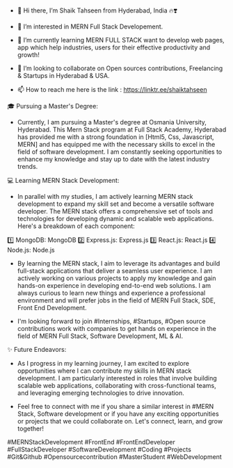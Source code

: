 - 👋 Hi there, I’m Shaik Tahseen from Hyderabad, India 🔥❣️
- 👀 I’m interested in MERN Full Stack Developement.
  
- 🌱 I’m currently learning MERN FULL STACK want to develop web pages, app which help industries, users for their effective productivity and growth!
  
- 💞️ I’m looking to collaborate on Open sources contributions, Freelancing & Startups in Hyderabad & USA.
  
- 📫 How to reach me here is the link : https://linktr.ee/shaiktahseen

<!---
shaiktahseen/shaiktahseen is a ✨ special ✨ repository because its `README.md` (this file) appears on your GitHub profile.
You can click the Preview link to take a look at your changes.
--->

🎓 Pursuing a Master's Degree:
- Currently, I am pursuing a Master's degree at Osmania University, Hyderabad. This Mern Stack program at Full Stack Academy, Hyderabad has provided me with a strong foundation in [Html5, Css, Javascript, MERN] and has equipped me with the necessary skills to excel in the field of software development. I am constantly seeking opportunities to enhance my knowledge and stay up to date with the latest industry trends.


💻 Learning MERN Stack Development:
- In parallel with my studies, I am actively learning MERN stack development to expand my skill set and become a versatile software developer. The MERN stack offers a comprehensive set of tools and technologies for developing dynamic and scalable web applications. Here's a breakdown of each component:

1️⃣ MongoDB: MongoDB
2️⃣ Express.js: Express.js
3️⃣ React.js: React.js
4️⃣ Node.js: Node.js

- By learning the MERN stack, I aim to leverage its advantages and build full-stack applications that deliver a seamless user experience. I am actively working on various projects to apply my knowledge and gain hands-on experience in developing end-to-end web solutions.
I am always curious to learn new things and experience a professional environment and will prefer jobs in the field of MERN Full Stack, SDE, Front End Development.

- I'm looking forward to join #Internships, #Startups, #Open source contributions work with companies to get hands on experience in the field of MERN Full Stack, Software Development, ML & AI.

✨ Future Endeavors:

- As I progress in my learning journey, I am excited to explore opportunities where I can contribute my skills in MERN stack development. I am particularly interested in roles that involve building scalable web applications, collaborating with cross-functional teams, and leveraging emerging technologies to drive innovation.

- Feel free to connect with me if you share a similar interest in #MERN Stack, Software development or if you have any exciting opportunities or projects that we could collaborate on. Let's connect, learn, and grow together!

#MERNStackDevelopment #FrontEnd #FrontEndDeveloper #FullStackDeveloper #SoftwareDevelopment #Coding #Projects #Git&Github #Opensourcecontribution #MasterStudent #WebDevelopment